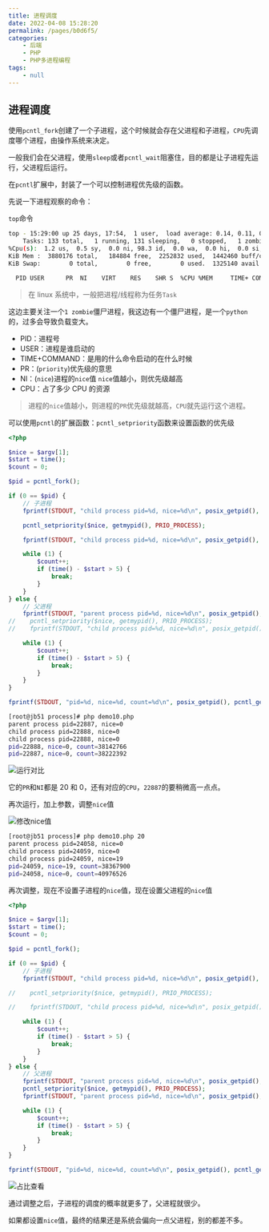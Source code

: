 ```yaml
---
title: 进程调度
date: 2022-04-08 15:28:20
permalink: /pages/b0d6f5/
categories:
    - 后端
    - PHP
    - PHP多进程编程
tags:
    - null
---
```


## 进程调度

使用`pcntl_fork`创建了一个子进程，这个时候就会存在父进程和子进程，`CPU`先调度哪个进程，由操作系统来决定。

一般我们会在父进程，使用`sleep`或者`pcntl_wait`阻塞住，目的都是让子进程先运行，父进程后运行。

在`pcntl`扩展中，封装了一个可以控制进程优先级的函数。

先说一下进程观察的命令：

`top`命令

```bash
top - 15:29:00 up 25 days, 17:54,  1 user,  load average: 0.14, 0.11, 0.09
    Tasks: 133 total,   1 running, 131 sleeping,   0 stopped,   1 zombie
%Cpu(s):  1.2 us,  0.5 sy,  0.0 ni, 98.3 id,  0.0 wa,  0.0 hi,  0.0 si,  0.0 st
KiB Mem :  3880176 total,   184884 free,  2252832 used,  1442460 buff/cache
KiB Swap:        0 total,        0 free,        0 used.  1325140 avail Mem

  PID USER      PR  NI    VIRT    RES    SHR S  %CPU %MEM     TIME+ COMMAND
```

> 在 linux 系统中，一般把进程/线程称为任务`Task`

这边主要关注一个`1 zombie`僵尸进程，我这边有一个僵尸进程，是一个`python`的，过多会导致负载变大。

-   PID：进程号
-   USER：进程是谁启动的
-   TIME+COMMAND：是用的什么命令启动的在什么时候
-   PR：(`priority`)优先级的意思
-   NI：(`nice`)进程的`nice`值 `nice`值越小，则优先级越高
-   CPU：占了多少 CPU 的资源

> 进程的`nice`值越小，则进程的`PR`优先级就越高，`CPU`就先运行这个进程。

可以使用`pcntl`的扩展函数：`pcntl_setpriority`函数来设置函数的优先级

```php
<?php

$nice = $argv[1];
$start = time();
$count = 0;

$pid = pcntl_fork();

if (0 == $pid) {
    // 子进程
    fprintf(STDOUT, "child process pid=%d, nice=%d\n", posix_getpid(), pcntl_getpriority());

    pcntl_setpriority($nice, getmypid(), PRIO_PROCESS);

    fprintf(STDOUT, "child process pid=%d, nice=%d\n", posix_getpid(), pcntl_getpriority());

    while (1) {
        $count++;
        if (time() - $start > 5) {
            break;
        }
    }
} else {
    // 父进程
    fprintf(STDOUT, "parent process pid=%d, nice=%d\n", posix_getpid(), pcntl_getpriority());
//    pcntl_setpriority($nice, getmypid(), PRIO_PROCESS);
//    fprintf(STDOUT, "child process pid=%d, nice=%d\n", posix_getpid(), pcntl_getpriority());

    while (1) {
        $count++;
        if (time() - $start > 5) {
            break;
        }
    }
}

fprintf(STDOUT, "pid=%d, nice=%d, count=%d\n", posix_getpid(), pcntl_getpriority(), $count);
```

```bash
[root@jb51 process]# php demo10.php
parent process pid=22887, nice=0
child process pid=22888, nice=0
child process pid=22888, nice=0
pid=22888, nice=0, count=38142766
pid=22887, nice=0, count=38222392
```

![运行对比](https://xingqiu-tuchuang-1256524210.cos.ap-shanghai.myqcloud.com/4021/20220410154811.png)

它的`PR`和`NI`都是 20 和 0，还有对应的`CPU`，`22887`的要稍微高一点点。

再次运行，加上参数，调整`nice`值

![修改nice值](https://xingqiu-tuchuang-1256524210.cos.ap-shanghai.myqcloud.com/4021/20220410155227.png)

```bash
[root@jb51 process]# php demo10.php 20
parent process pid=24058, nice=0
child process pid=24059, nice=0
child process pid=24059, nice=19
pid=24059, nice=19, count=38367900
pid=24058, nice=0, count=40976526
```

再次调整，现在不设置子进程的`nice`值，现在设置父进程的`nice`值

```php
<?php

$nice = $argv[1];
$start = time();
$count = 0;

$pid = pcntl_fork();

if (0 == $pid) {
    // 子进程
    fprintf(STDOUT, "child process pid=%d, nice=%d\n", posix_getpid(), pcntl_getpriority());

//    pcntl_setpriority($nice, getmypid(), PRIO_PROCESS);

//    fprintf(STDOUT, "child process pid=%d, nice=%d\n", posix_getpid(), pcntl_getpriority());

    while (1) {
        $count++;
        if (time() - $start > 5) {
            break;
        }
    }
} else {
    // 父进程
    fprintf(STDOUT, "parent process pid=%d, nice=%d\n", posix_getpid(), pcntl_getpriority());
    pcntl_setpriority($nice, getmypid(), PRIO_PROCESS);
    fprintf(STDOUT, "parent process pid=%d, nice=%d\n", posix_getpid(), pcntl_getpriority());

    while (1) {
        $count++;
        if (time() - $start > 5) {
            break;
        }
    }
}

fprintf(STDOUT, "pid=%d, nice=%d, count=%d\n", posix_getpid(), pcntl_getpriority(), $count);
```

![占比查看](https://xingqiu-tuchuang-1256524210.cos.ap-shanghai.myqcloud.com/4021/20220410155551.png)

通过调整之后，子进程的调度的概率就更多了，父进程就很少。

如果都设置`nice`值，最终的结果还是系统会偏向一点父进程，别的都差不多。
